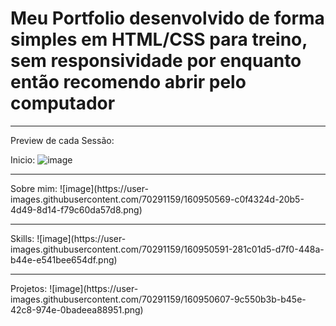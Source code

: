 # Meu Portfolio desenvolvido de forma simples em HTML/CSS para treino, sem responsividade por enquanto então recomendo abrir pelo computador

<hr>

Preview de cada Sessão: 

Inicio:
![image](https://user-images.githubusercontent.com/70291159/160950547-b9cb870a-463f-4c50-99db-54e12bc87458.png)

<hr>
Sobre mim: 
![image](https://user-images.githubusercontent.com/70291159/160950569-c0f4324d-20b5-4d49-8d14-f79c60da57d8.png)

<hr>
Skills:
![image](https://user-images.githubusercontent.com/70291159/160950591-281c01d5-d7f0-448a-b44e-e541bee654df.png)

<hr>
Projetos:
![image](https://user-images.githubusercontent.com/70291159/160950607-9c550b3b-b45e-42c8-974e-0badeea88951.png)
